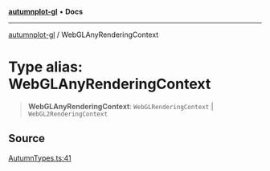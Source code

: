 [**autumnplot-gl**](../index.md) • **Docs**

***

[autumnplot-gl](../globals.md) / WebGLAnyRenderingContext

# Type alias: WebGLAnyRenderingContext

> **WebGLAnyRenderingContext**: `WebGLRenderingContext` \| `WebGL2RenderingContext`

## Source

[AutumnTypes.ts:41](https://github.com/tsupinie/autumnplot-gl/blob/f3c7a419dbb9b291dc2fc3e12d17fe6bae8ddba4/src/AutumnTypes.ts#L41)
